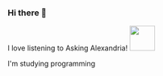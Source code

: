 ### Hi there 👋

I love listening to Asking Alexandria! 
 <img src="https://media2.giphy.com/media/qY5Y4CAKcr9xZthZmA/200w.webp?cid=ecf05e47eznynt28orcgy0q5s8ssae7kdjd6gih3ig3f7qu7&rid=200w.webp&ct=s" width="50"/>
 
 
 I'm studying programming 
